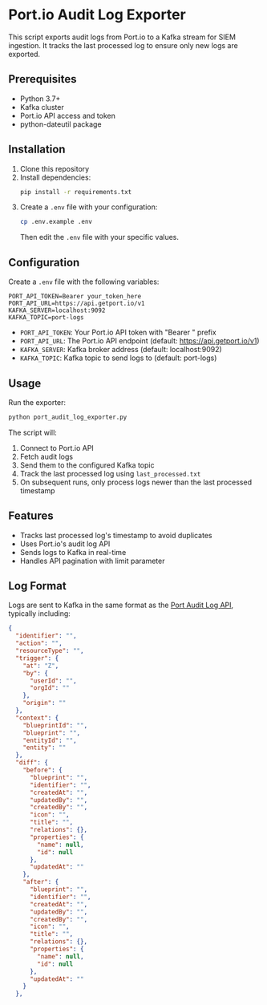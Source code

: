 # Port.io Audit Log Exporter

This script exports audit logs from Port.io to a Kafka stream for SIEM ingestion. It tracks the last processed log to ensure only new logs are exported.

## Prerequisites

- Python 3.7+
- Kafka cluster
- Port.io API access and token
- python-dateutil package

## Installation

1. Clone this repository
2. Install dependencies:
   ```bash
   pip install -r requirements.txt
   ```
3. Create a `.env` file with your configuration:
   ```bash
   cp .env.example .env
   ```
   Then edit the `.env` file with your specific values.

## Configuration

Create a `.env` file with the following variables:

```
PORT_API_TOKEN=Bearer your_token_here
PORT_API_URL=https://api.getport.io/v1
KAFKA_SERVER=localhost:9092
KAFKA_TOPIC=port-logs
```

- `PORT_API_TOKEN`: Your Port.io API token with "Bearer " prefix
- `PORT_API_URL`: The Port.io API endpoint (default: https://api.getport.io/v1)
- `KAFKA_SERVER`: Kafka broker address (default: localhost:9092)
- `KAFKA_TOPIC`: Kafka topic to send logs to (default: port-logs)

## Usage

Run the exporter:
```bash
python port_audit_log_exporter.py
```

The script will:
1. Connect to Port.io API
2. Fetch audit logs
3. Send them to the configured Kafka topic
4. Track the last processed log using `last_processed.txt`
5. On subsequent runs, only process logs newer than the last processed timestamp

## Features

- Tracks last processed log's timestamp to avoid duplicates
- Uses Port.io's audit log API
- Sends logs to Kafka in real-time
- Handles API pagination with limit parameter

## Log Format

Logs are sent to Kafka in the same format as the [Port Audit Log API](https://docs.port.io/api-reference/get-audit-logs/), typically including:
```json
{
  "identifier": "",
  "action": "",
  "resourceType": "",
  "trigger": {
    "at": "Z",
    "by": {
      "userId": "",
      "orgId": ""
    },
    "origin": ""
  },
  "context": {
    "blueprintId": "",
    "blueprint": "",
    "entityId": "",
    "entity": ""
  },
  "diff": {
    "before": {
      "blueprint": "",
      "identifier": "",
      "createdAt": "",
      "updatedBy": "",
      "createdBy": "",
      "icon": "",
      "title": "",
      "relations": {},
      "properties": {
        "name": null,
        "id": null
      },
      "updatedAt": ""
    },
    "after": {
      "blueprint": "",
      "identifier": "",
      "createdAt": "",
      "updatedBy": "",
      "createdBy": "",
      "icon": "",
      "title": "",
      "relations": {},
      "properties": {
        "name": null,
        "id": null
      },
      "updatedAt": ""
    }
  },
```